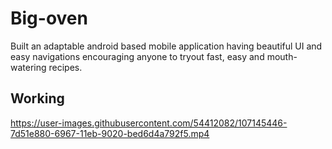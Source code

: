 # Big-oven
Built an adaptable android based mobile application having beautiful UI and easy navigations encouraging anyone to tryout fast, easy and mouth-watering recipes.

## Working



https://user-images.githubusercontent.com/54412082/107145446-7d51e880-6967-11eb-9020-bed6d4a792f5.mp4









